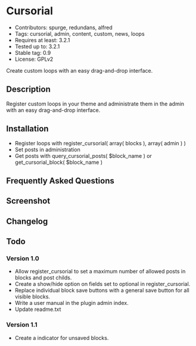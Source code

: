 Cursorial
=========

* Contributors: spurge, redundans, alfred
* Tags: cursorial, admin, content, custom, news, loops
* Requires at least: 3.2.1
* Tested up to: 3.2.1
* Stable tag: 0.9
* License: GPLv2

Create custom loops with an easy drag-and-drop interface.

Description
-----------

Register custom loops in your theme and administrate them in the admin with an easy drag-and-drop interface.

Installation
------------

* Register loops with register_cursorial( array( blocks ), array( admin ) )
* Set posts in administration
* Get posts with query_cursorial_posts( $block_name ) or get_cursorial_block( $block_name )

Frequently Asked Questions
--------------------------

Screenshot
----------

Changelog
---------

Todo
----

### Version 1.0

* Allow register_cursorial to set a maximum number of allowed posts in blocks and post childs.
* Create a show/hide option on fields set to optional in register_cursorial.
* Replace individual block save buttons with a general save button for all visible blocks.
* Write a user manual in the plugin admin index.
* Update readme.txt

### Version 1.1

* Create a indicator for unsaved blocks.
